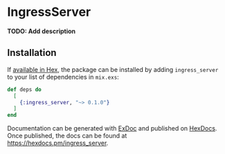 # IngressServer

**TODO: Add description**

## Installation

If [available in Hex](https://hex.pm/docs/publish), the package can be installed
by adding `ingress_server` to your list of dependencies in `mix.exs`:

```elixir
def deps do
  [
    {:ingress_server, "~> 0.1.0"}
  ]
end
```

Documentation can be generated with [ExDoc](https://github.com/elixir-lang/ex_doc)
and published on [HexDocs](https://hexdocs.pm). Once published, the docs can
be found at <https://hexdocs.pm/ingress_server>.

